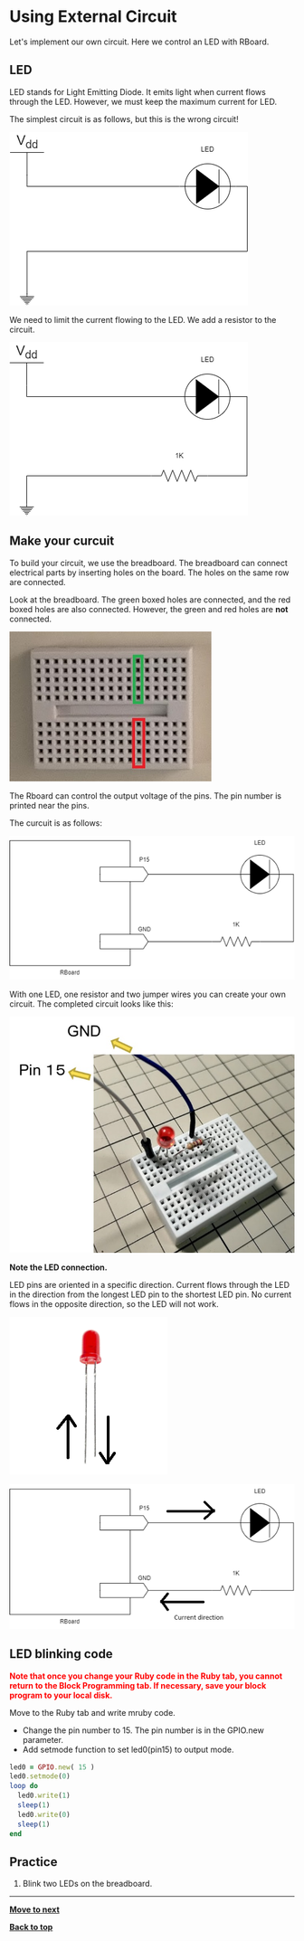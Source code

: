 # Using External Circuit

Let's implement our own circuit. Here we control an LED with RBoard.

## LED

LED stands for Light Emitting Diode. It emits light when current flows through the LED. However, we must keep the maximum current for LED.

The simplest circuit is as follows, but this is the wrong circuit!

![wrong circuit](./images/curcuit_1.drawio.png)

We need to limit the current flowing to the LED. We add a resistor to the circuit.

![LED circuit](./images/curcuit_2.drawio.png)

## Make your curcuit

To build your circuit, we use the breadboard. The breadboard can connect electrical parts by inserting holes on the board. The holes on the same row are connected.

Look at the breadboard. The green boxed holes are connected, and the red boxed holes are also connected. However, the green and red holes are **not** connected.

![Connection](./images/breadboard_connection.jpg)

The Rboard can control the output voltage of the pins. The pin number is printed near the pins.

The curcuit is as follows:

![LED circuit](./images/curcuit_3.drawio.png)

With one LED, one resistor and two jumper wires you can create your own circuit.
The completed circuit looks like this:

![completed circuit](./images/completed_circuit.jpg)

**Note the LED connection.**

LED pins are oriented in a specific direction.
Current flows through the LED in the direction from the longest LED pin to the shortest LED pin.
No current flows in the opposite direction, so the LED will not work.

![LED connection](./images/led_direction.png)

![current in the cuicuit](./images/current_direction.png)



## LED blinking code

<font color="red">**Note that once you change your Ruby code in the Ruby tab, you cannot return to the Block Programming tab. If necessary, save your block program to your local disk.**</font>

Move to the Ruby tab and write mruby code.

- Change the pin number to 15. The pin number is in the GPIO.new parameter.
- Add setmode function to set led0(pin15) to output mode.

```Ruby
led0 = GPIO.new( 15 )
led0.setmode(0)
loop do
  led0.write(1)
  sleep(1)
  led0.write(0)
  sleep(1)
end
```


## Practice

1. Blink two LEDs on the breadboard.

<hr/>

[**Move to next**](./3rd_pwm.md)

[**Back to top**](./README.md)

